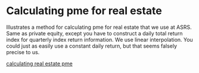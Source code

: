 # Calculating pme for real estate

Illustrates a method for calculating pme for real estate that we use at ASRS.  Same as private equity, except you have to construct a daily total return index for quarterly index return information.  We use linear interpolation.  You could just as easily use a constant daily return, but that seems falsely precise to us.

[calculating real estate pme](real_estate_pme.md)
